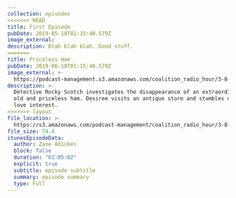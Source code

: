 ```yaml
---
collection: episodes
<<<<<<< HEAD
title: First Episode
pubDate: 2019-05-18T01:15:40.579Z
image_external:
description: Blah blah blah. Good stuff.
=======
title: Priceless Ham
pubDate: 2019-06-18T01:15:40.579Z
image_external: >-
  https://podcast-management.s3.amazonaws.com/coalition_radio_hour/3-8-19/3-8-19.png
description: >-
  Detective Rocky Scotch investigates the disappearance of an extraordinarily
  old and priceless ham. Desiree visits an antique store and stumbles upon a new
  love interest.
>>>>>>> layout
file_location: >-
  https://s3.amazonaws.com/podcast-management/coalition_radio_hour/3-8-19/3-8-19.mp3
file_size: 74.4
itunesEpisodeData:
  author: Zane Adickes
  block: false
  duration: "01:05:02"
  explicit: true
  subtitle: episode subtitle
  summary: episode summary
  type: Full
---
```

